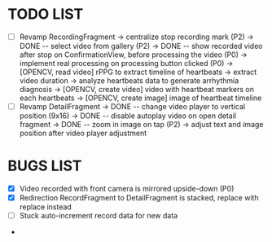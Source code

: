 # TODO LIST
- [ ] Revamp RecordingFragment
      -> centralize stop recording mark (P2)
      -> DONE -- select video from gallery (P2)
      -> DONE -- show recorded video after stop on ConfirmationView, before processing the video (P0)
      -> implement real processing on processing button clicked (P0)
         -> [OPENCV, read video] rPPG to extract timeline of heartbeats
         -> extract video duration
         -> analyze heartbeats data to generate arrhythmia diagnosis
         -> [OPENCV, create video] video with heartbeat markers on each heartbeats
         -> [OPENCV, create image] image of heartbeat timeline
- [ ] Revamp DetailFragment
      -> DONE -- change video player to vertical position (9x16)
      -> DONE -- disable autoplay video on open detail fragment
      -> DONE -- zoom in image on tap (P2)
      -> adjust text and image position after video player adjustment

# BUGS LIST
- [x] Video recorded with front camera is mirrored upside-down (P0)
- [x] Redirection RecordFragment to DetailFragment is stacked, replace with replace instead 
- [ ] Stuck auto-increment record data for new data
- 